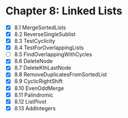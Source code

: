 # Chapter 8: Linked Lists

- [X] 8.1 MergeSortedLists
- [X] 8.2 ReverseSingleSublist
- [X] 8.3 TestCyclicity
- [X] 8.4 TestForOverlappingLists
- [ ] 8.5 FindOverlappingWithCycles
- [X] 8.6 DeleteNode
- [X] 8.7 DeleteKthLastNode
- [X] 8.8 RemoveDuplicatesFromSortedList
- [X] 8.9 CyclicRightShift
- [X] 8.10 EvenOddMerge
- [X] 8.11 Palindromic
- [X] 8.12 ListPivot
- [X] 8.13 AddIntegers